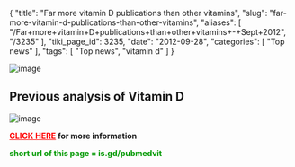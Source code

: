 {
    "title": "Far more vitamin D publications than other vitamins",
    "slug": "far-more-vitamin-d-publications-than-other-vitamins",
    "aliases": [
        "/Far+more+vitamin+D+publications+than+other+vitamins+-+Sept+2012",
        "/3235"
    ],
    "tiki_page_id": 3235,
    "date": "2012-09-28",
    "categories": [
        "Top news"
    ],
    "tags": [
        "Top news",
        "vitamin d"
    ]
}


<img src="/attachments/d3.mock.jpg" alt="image">

## Previous analysis of Vitamin D

<img src="/attachments/d3.mock.jpg" alt="image">

 **<a href="/posts/click-here" style="color: red; text-decoration: underline;" title="This link has an unknown page_id: 2421">CLICK HERE</a> for more information** 

 **<span style="color:#090;">short url of this page = is.gd/pubmedvit</span>**